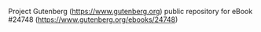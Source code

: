 Project Gutenberg (https://www.gutenberg.org) public repository for eBook #24748 (https://www.gutenberg.org/ebooks/24748)
